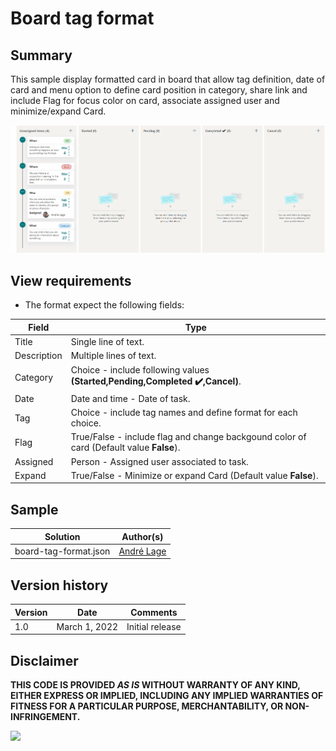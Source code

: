 # Board tag format

## Summary
This sample display formatted card in board that allow tag definition, date of card and menu option to define card position in category, share link and include Flag for focus color on card, associate assigned user and minimize/expand Card. 

![Board tag format](./assets/Board-Card-Tag-formating.gif)

## View requirements
- The format expect the following fields:

Field |Type
--------|---------
Title | Single line of text.
Description | Multiple lines of text.
Category | Choice - include following values **(Started,Pending,Completed ✔️,Cancel)**.
Date | Date and time - Date of task.
Tag | Choice - include tag names and define format for each choice.
Flag | True/False - include flag and change backgound color of card (Default value **False**).
Assigned | Person - Assigned user associated to task.
Expand | True/False - Minimize or expand Card (Default value **False**).

## Sample

Solution|Author(s)
--------|---------
board-tag-format.json | [André Lage](https://twitter.com/aaclage)

## Version history

Version|Date|Comments
-------|----|--------
1.0|March 1, 2022|Initial release


## Disclaimer
**THIS CODE IS PROVIDED *AS IS* WITHOUT WARRANTY OF ANY KIND, EITHER EXPRESS OR IMPLIED, INCLUDING ANY IMPLIED WARRANTIES OF FITNESS FOR A PARTICULAR PURPOSE, MERCHANTABILITY, OR NON-INFRINGEMENT.**

<img src="https://telemetry.sharepointpnp.com/sp-dev-list-formatting/view-samples/board-tag-format" />
